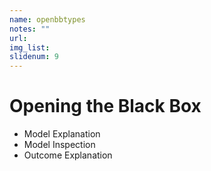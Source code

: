 ```yaml
---
name: openbbtypes
notes: ""
url: 
img_list: 
slidenum: 9
---
```



# Opening the Black Box

- Model Explanation
- Model Inspection
- Outcome Explanation

